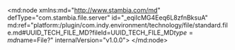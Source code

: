 <?xml version="1.0" encoding="UTF-8"?>
<md:node xmlns:md="http://www.stambia.com/md" defType="com.stambia.file.server" id="_eqiIcMG4Eeq6L8zfnBksuA" md:ref="platform:/plugin/com.indy.environment/technology/file/standard.file.md#UUID_TECH_FILE_MD?fileId=UUID_TECH_FILE_MD$type=md$name=File?" internalVersion="v1.0.0">
  <node defType="com.stambia.file.directory" id="_eqiIccG4Eeq6L8zfnBksuA" name="Recipe_Folder">
    <attribute defType="com.stambia.file.directory.path" id="_eqiIcsG4Eeq6L8zfnBksuA" value="%{env:workspace_loc}%/Training/Files_Out/Recipe"/>
  </node>
</md:node>